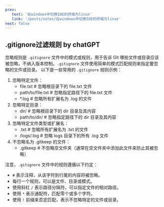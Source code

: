 ```yaml
---
prev:
   text: '在windows中切换IDE的终端为linux'
   link: '/posts/notes/在windows中切换IDE的终端为linux'
next: false
---
```

## .gitignore过滤规则 by chatGPT

忽略规则是 `.gitignore` 文件中的模式或规则，用于告诉 Git 哪些文件或目录应该被忽略，不纳入版本控制。`.gitignore` 文件使用简单的模式匹配规则来指定要忽略的文件或目录。
以下是一些常用的 `.gitignore` 规则示例：

1. 忽略特定文件：
   - file.txt # 忽略根目录下的 file.txt 文件
   - path/to/file.txt # 忽略指定路径下的 file.txt 文件
   - *.log # 忽略所有扩展名为 .log 的文件
2. 忽略特定目录：
   - dir/ # 忽略根目录下的 dir 目录及其内容
   - path/to/dir/ # 忽略指定路径下的 dir 目录及其内容
3. 忽略特定文件类型或扩展名：
   - .txt # 忽略所有扩展名为 .txt 的文件
   - /logs/.log # 忽略 logs 目录下的所有 .log 文件
4. 不忽略名为 .gitkeep 的文件：
   - .gitkeep # 不忽略空文件夹（通常在空文件夹中添加此文件来防止其被忽略）


注意，`.gitignore` 文件中的规则遵循以下约定：
- `#` 表示注释，从该字符到行尾的内容将被忽略。
- 每行一个规则，可以是文件、目录或模式。
- 使用斜杠 `/` 表示路径分隔符，可以指定文件的相对路径。
- 使用 `*` 表示通配符，匹配零个或多个字符。
- 使用 `!` 前缀来否定匹配，表示不忽略特定的文件或目录。

